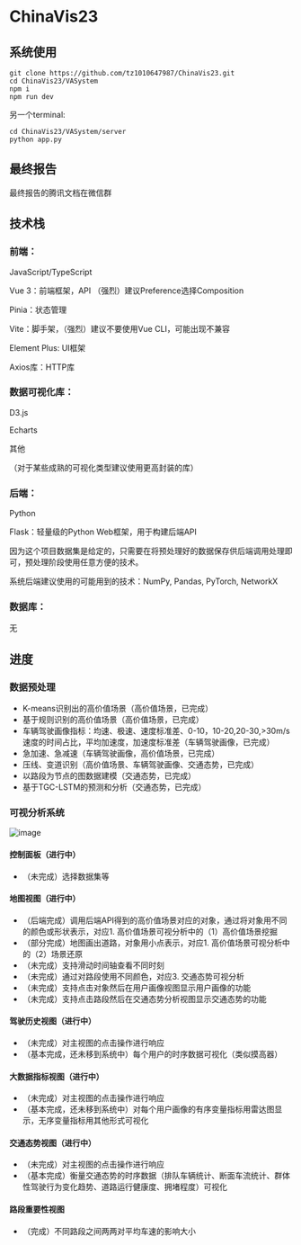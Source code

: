 # ChinaVis23

## 系统使用

```
git clone https://github.com/tz1010647987/ChinaVis23.git
cd ChinaVis23/VASystem
npm i
npm run dev
```
另一个terminal:
```
cd ChinaVis23/VASystem/server
python app.py
```

## 最终报告
最终报告的腾讯文档在微信群

## 技术栈
### 前端：

JavaScript/TypeScript

Vue 3：前端框架，API （强烈）建议Preference选择Composition

Pinia：状态管理

Vite：脚手架，（强烈）建议不要使用Vue CLI，可能出现不兼容

Element Plus: UI框架

Axios库：HTTP库

### 数据可视化库：

D3.js

Echarts

其他

（对于某些成熟的可视化类型建议使用更高封装的库）

### 后端：

Python

Flask：轻量级的Python Web框架，用于构建后端API

因为这个项目数据集是给定的，只需要在将预处理好的数据保存供后端调用处理即可，预处理阶段使用任意方便的技术。

系统后端建议使用的可能用到的技术：NumPy, Pandas, PyTorch, NetworkX

### 数据库：

无

## 进度

### 数据预处理

- K-means识别出的高价值场景（高价值场景，已完成）
- 基于规则识别的高价值场景（高价值场景，已完成）
- 车辆驾驶画像指标：均速、极速、速度标准差、0-10，10-20,20-30,>30m/s速度的时间占比，平均加速度，加速度标准差（车辆驾驶画像，已完成）
- 急加速、急减速（车辆驾驶画像，高价值场景，已完成）
- 压线、变道识别（高价值场景、车辆驾驶画像、交通态势，已完成）
- 以路段为节点的图数据建模（交通态势，已完成）
- 基于TGC-LSTM的预测和分析（交通态势，已完成）

### 可视分析系统
![image](https://github.com/tz1010647987/ChinaVis23/assets/61437528/7f1a0f87-1987-4a97-9759-05058aa0ef6a)

#### 控制面板（进行中）
- （未完成）选择数据集等
#### 地图视图（进行中）
- （后端完成）调用后端API得到的高价值场景对应的对象，通过将对象用不同的颜色或形状表示，对应1. 高价值场景可视分析中的（1）高价值场景挖掘
- （部分完成）地图画出道路，对象用小点表示，对应1. 高价值场景可视分析中的（2）场景还原
- （未完成）支持滑动时间轴查看不同时刻
- （未完成）通过对路段使用不同颜色，对应3. 交通态势可视分析
- （未完成）支持点击对象然后在用户画像视图显示用户画像的功能
- （未完成）支持点击路段然后在交通态势分析视图显示交通态势的功能
#### 驾驶历史视图（进行中）
- （未完成）对主视图的点击操作进行响应
- （基本完成，还未移到系统中）每个用户的时序数据可视化（类似摸高器）
#### 大数据指标视图（进行中）
- （未完成）对主视图的点击操作进行响应
- （基本完成，还未移到系统中）对每个用户画像的有序变量指标用雷达图显示，无序变量指标用其他形式可视化
#### 交通态势视图（进行中）
- （未完成）对主视图的点击操作进行响应
- （基本完成）衡量交通态势的时序数据（排队车辆统计、断面车流统计、群体性驾驶行为变化趋势、道路运行健康度、拥堵程度）可视化
#### 路段重要性视图
- （完成）不同路段之间两两对平均车速的影响大小
